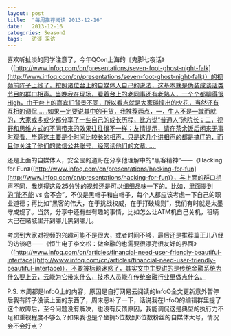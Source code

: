 ```yaml
---
layout: post
title:  "每周推荐阅读 2013-12-16"
date:   2013-12-16
categories: Season2 
tags:   访谈 采访
---
```


喜欢听扯淡的同学注意了，今年QCon上海的《鬼脚七夜话》（[http://www.infoq.com/cn/presentations/seven-foot-ghost-night-falk](http://www.infoq.com/cn/presentations/seven-foot-ghost-night-falk)）的视频前阵子上线了，按照诸位台上的自媒体人自己的说法，这基本就是伪装成谈话类节目的群口相声。当晚我在现场，看着台上的老同事还有老熟人，一个个都聊得很High，由于台上的嘉宾们背景不同，所以看点就是大家碰撞出的火花，当然还有互相的调侃……如果一定要说其中的干货，我推荐两点，一，牛人不是一蹴而就的，大家或多或少都分享了一些自己的成长历程，比方说“普通人”池院长；二，视野和思维方式的不同带来的效果往往很不一样；友情提示，请在茶余饭后闲来无事时观看，毕竟这主要是个时间比较长的相声，只是这几个讲相声的都是搞IT的，而且你关注了他们的微信公共账号，经常读他们的文章……

还是上面的自媒体人，安全宝的道哥在分享他理解中的“黑客精神”——《Hacking for Fun》（[http://www.infoq.com/cn/presentations/hacking-for-fun](http://www.infoq.com/cn/presentations/hacking-for-fun)），与上面的群口相声不同，我觉得这段25分钟的视频还是可以细细品味一下的。比如，里面提到的“能不能 vs 会不会”，不仅是黑帽子和白帽子，每个人都应该考虑一下自己的职业道德；再比如“黑客的伟大，在于挑战权威，在于打破规则”，我们有时就是太墨守成规了。当然，分享中还有些有趣的事情，比如怎么让ATM机自己关机，租辆大巴在赌城里开到哪儿黑到哪儿。

考虑到大家对视频的兴趣可能不是很大，或者时间不够，最后还是推荐篇正儿八经的访谈吧——《恒生电子李文松：做金融的也需要很漂亮很友好的界面》（[http://www.infoq.com/cn/articles/financial-need-user-friendly-beautiful-interface](http://www.infoq.com/cn/articles/financial-need-user-friendly-beautiful-interface)），不要被标题迷惑了，其实文中主要讲的是传统金融系统为什么要上云，云能为它带来什么，技术人员能在传统金融行业里做点什么。

P.S.
本周都是InfoQ上的内容，原因是自打网易云阅读的InfoQ全文更新意外暂停后我有阵子没读上面的东西了，周末恶补了一下，话说我在InfoQ的编辑群里提了这个故障后，至今问题没有解决，也没有反馈原因，我能调侃这是典型的执行力不足和重视程度不够么？如果我也是个坐拥5位数到6位数粉丝的自媒体大号，情况会不会好点？